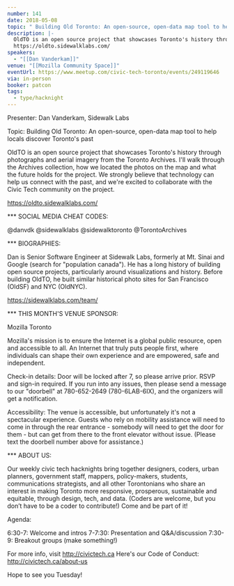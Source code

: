 ```yaml
---
number: 141
date: 2018-05-08
topic: " Building Old Toronto: An open-source, open-data map tool to help locals discover Toronto's past"
description: |-
  OldTO is an open source project that showcases Toronto's history through photographs and aerial imagery from the Toronto Archives. I'll walk through the Archives collection, how we located the photos on the map and what the future holds for the project. We strongly believe that technology can help us connect with the past, and we're excited to collaborate with the Civic Tech community on the project.
  https://oldto.sidewalklabs.com/
speakers:
  - "[[Dan Vanderkam]]"
venue: "[[Mozilla Community Space]]"
eventUrl: https://www.meetup.com/civic-tech-toronto/events/249119646
via: in-person
booker: patcon
tags:
  - type/hacknight
---
```


Presenter: Dan Vanderkam, Sidewalk Labs

Topic: Building Old Toronto: An open-source, open-data map tool to help locals discover Toronto's past

OldTO is an open source project that showcases Toronto's history through photographs and aerial imagery from the Toronto Archives. I'll walk through the Archives collection, how we located the photos on the map and what the future holds for the project. We strongly believe that technology can help us connect with the past, and we're excited to collaborate with the Civic Tech community on the project.

https://oldto.sidewalklabs.com/

*** SOCIAL MEDIA CHEAT CODES:

@danvdk @sidewalklabs @sidewalktoronto @TorontoArchives

*** BIOGRAPHIES:

Dan is Senior Software Engineer at Sidewalk Labs, formerly at Mt. Sinai and Google (search for "population canada"). He has a long history of building open source projects, particularly around visualizations and history. Before building OldTO, he built similar historical photo sites for San Francisco (OldSF) and NYC (OldNYC).

https://sidewalklabs.com/team/

*** THIS MONTH'S VENUE SPONSOR:

Mozilla Toronto

Mozilla's mission is to ensure the Internet is a global public resource, open and accessible to all. An Internet that truly puts people first, where individuals can shape their own experience and are empowered, safe and independent.

Check-in details: Door will be locked after 7, so please arrive prior. RSVP and sign-in required. If you run into any issues, then please send a message to our "doorbell" at 780-652-2649 (780-6LAB-6IX), and the organizers will get a notification.

Accessibility: The venue is accessible, but unfortunately it's not a spectacular experience. Guests who rely on mobility assistance will need to come in through the rear entrance - somebody will need to get the door for them - but can get from there to the front elevator without issue. (Please text the doorbell number above for assistance.)

*** ABOUT US:

Our weekly civic tech hacknights bring together designers, coders, urban planners, government staff, mappers, policy-makers, students, communications strategists, and all other Torontonians who share an interest in making Toronto more responsive, prosperous, sustainable and equitable, through design, tech, and data. (Coders are welcome, but you don’t have to be a coder to contribute!) Come and be part of it!

Agenda:

6:30-7: Welcome and intros
7-7:30: Presentation and Q&A/discussion
7:30-9: Breakout groups (make something!)

For more info, visit http://civictech.ca
Here's our Code of Conduct: http://civictech.ca/about-us

Hope to see you Tuesday!